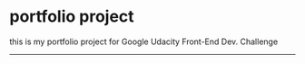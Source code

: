 # portfolio project

this is my portfolio project for Google Udacity Front-End Dev. Challenge

---


